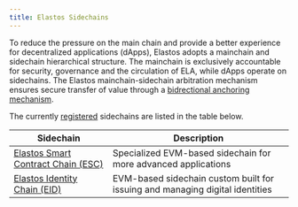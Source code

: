 ```yaml
---
title: Elastos Sidechains
---
```


To reduce the pressure on the main chain and provide a better experience for decentralized applications (dApps), Elastos adopts a mainchain and sidechain hierarchical structure. The mainchain is exclusively accountable for security, governance and the circulation of ELA, while dApps operate on sidechains. The Elastos mainchain-sidechain arbitration mechanism ensures secure transfer of value through a [bidrectional anchoring mechanism](/learn/sidechains/cross-chain).

The currently [registered](/learn/sidechains/registration) sidechains are listed in the table below.

| Sidechain                                                   | Description                                                                  |
| ----------------------------------------------------------- | ---------------------------------------------------------------------------- |
| [Elastos Smart Contract Chain (ESC)](/learn/sidechains/ESC) | Specialized EVM-based sidechain for more advanced applications               |
| [Elastos Identity Chain (EID)](/learn/sidechains/EID)       | EVM-based sidechain custom built for issuing and managing digital identities |
